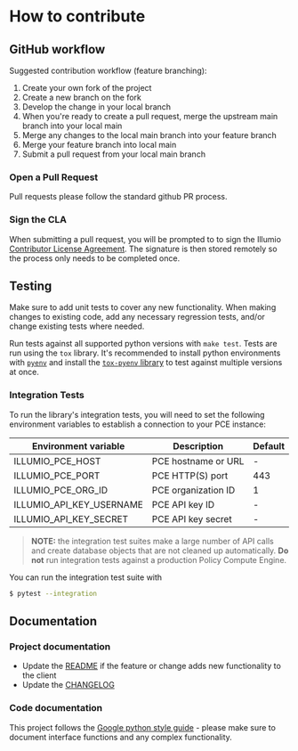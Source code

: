 # How to contribute

## GitHub workflow  

Suggested contribution workflow (feature branching):

1. Create your own fork of the project
2. Create a new branch on the fork
3. Develop the change in your local branch
4. When you're ready to create a pull request, merge the upstream main branch into your local main
5. Merge any changes to the local main branch into your feature branch
6. Merge your feature branch into local main
7. Submit a pull request from your local main branch  

### Open a Pull Request  

Pull requests please follow the standard github PR process.  

### Sign the CLA  

When submitting a pull request, you will be prompted to to sign the Illumio [Contributor License Agreement](CLA.md). The signature is then stored remotely so the process only needs to be completed once.  

## Testing  

Make sure to add unit tests to cover any new functionality. When making changes to existing code, add any necessary regression tests, and/or change existing tests where needed.  

Run tests against all supported python versions with ```make test```. Tests are run using the `tox` library. It's recommended to install python environments with [`pyenv`](https://github.com/pyenv/pyenv) and install the [`tox-pyenv` library](https://pypi.org/project/tox-pyenv/) to test against multiple versions at once.  

### Integration Tests  

To run the library's integration tests, you will need to set the following environment variables to establish a connection to your PCE instance:  

Environment variable     | Description         | Default
------------------------ | ------------------- | -------
ILLUMIO_PCE_HOST         | PCE hostname or URL | -
ILLUMIO_PCE_PORT         | PCE HTTP(S) port    | 443
ILLUMIO_PCE_ORG_ID       | PCE organization ID | 1
ILLUMIO_API_KEY_USERNAME | PCE API key ID      | -
ILLUMIO_API_KEY_SECRET   | PCE API key secret  | -

> **NOTE:** the integration test suites make a large number of API calls and create database objects that are not cleaned up automatically. **Do not** run integration tests against a production Policy Compute Engine.  

You can run the integration test suite with  

```sh
$ pytest --integration
```

## Documentation  

### Project documentation  

* Update the [README](../README.md) if the feature or change adds new functionality to the client  
* Update the [CHANGELOG](../CHANGELOG.rst)  

### Code documentation  

This project follows the [Google python style guide](https://google.github.io/styleguide/pyguide.html) - please make sure to document interface functions and any complex functionality.  
